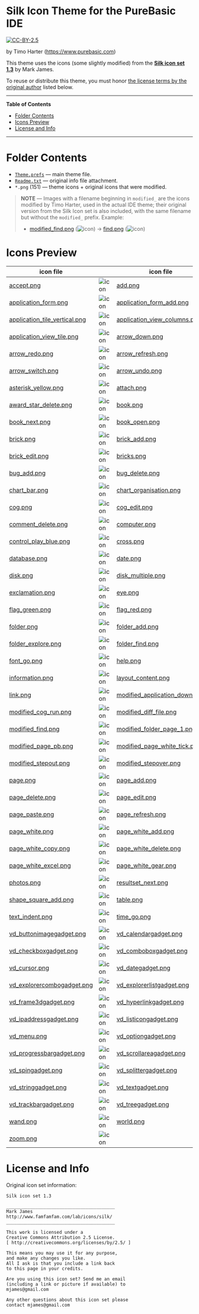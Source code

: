 # Silk Icon Theme for the PureBasic IDE

[![CC-BY-2.5][CC-BY badge]][CC-BY license]

by Timo Harter
(https://www.purebasic.com)


This theme uses the icons (some slightly modified) from the __[Silk icon set 1.3]__ by Mark James.

To reuse or distribute this theme, you must honor [the license terms by the original author] listed below.

-----

**Table of Contents**


<!-- MarkdownTOC autolink="true" bracket="round" autoanchor="false" lowercase="only_ascii" uri_encoding="true" levels="1,2,3,4" -->

- [Folder Contents](#folder-contents)
- [Icons Preview](#icons-preview)
- [License and Info](#license-and-info)

<!-- /MarkdownTOC -->

-----

# Folder Contents

- [`Theme.prefs`](./Theme.prefs) — main theme file.
- [`Readme.txt`](./Readme.txt) — original info file attachment.
- `*.png` (151) — theme icons + original icons that were modified.

> __NOTE__ — Images with a filename beginning in `modified_` are the icons modified by Timo Harter, used in the actual IDE theme; their original version from the Silk Icon set is also included, with the same filename but without the `modified_` prefix.
> Example:
>
> * [modified_find.png] (![icon][modified_find.png])  &rarr; [find.png] (![icon][find.png])

# Icons Preview

|            icon file            |                                        |            icon file            |                                        |           icon file            |                                       |
|---------------------------------|----------------------------------------|---------------------------------|----------------------------------------|--------------------------------|---------------------------------------|
| [accept.png]                    | ![icon][accept.png]                    | [add.png]                       | ![icon][add.png]                       | [application_add.png]          | ![icon][application_add.png]          |
| [application_form.png]          | ![icon][application_form.png]          | [application_form_add.png]      | ![icon][application_form_add.png]      | [application_home.png]         | ![icon][application_home.png]         |
| [application_tile_vertical.png] | ![icon][application_tile_vertical.png] | [application_view_columns.png]  | ![icon][application_view_columns.png]  | [application_view_gallery.png] | ![icon][application_view_gallery.png] |
| [application_view_tile.png]     | ![icon][application_view_tile.png]     | [arrow_down.png]                | ![icon][arrow_down.png]                | [arrow_left.png]               | ![icon][arrow_left.png]               |
| [arrow_redo.png]                | ![icon][arrow_redo.png]                | [arrow_refresh.png]             | ![icon][arrow_refresh.png]             | [arrow_right.png]              | ![icon][arrow_right.png]              |
| [arrow_switch.png]              | ![icon][arrow_switch.png]              | [arrow_undo.png]                | ![icon][arrow_undo.png]                | [arrow_up.png]                 | ![icon][arrow_up.png]                 |
| [asterisk_yellow.png]           | ![icon][asterisk_yellow.png]           | [attach.png]                    | ![icon][attach.png]                    | [award_star_add.png]           | ![icon][award_star_add.png]           |
| [award_star_delete.png]         | ![icon][award_star_delete.png]         | [book.png]                      | ![icon][book.png]                      | [book_edit.png]                | ![icon][book_edit.png]                |
| [book_next.png]                 | ![icon][book_next.png]                 | [book_open.png]                 | ![icon][book_open.png]                 | [book_previous.png]            | ![icon][book_previous.png]            |
| [brick.png]                     | ![icon][brick.png]                     | [brick_add.png]                 | ![icon][brick_add.png]                 | [brick_delete.png]             | ![icon][brick_delete.png]             |
| [brick_edit.png]                | ![icon][brick_edit.png]                | [bricks.png]                    | ![icon][bricks.png]                    | [bug.png]                      | ![icon][bug.png]                      |
| [bug_add.png]                   | ![icon][bug_add.png]                   | [bug_delete.png]                | ![icon][bug_delete.png]                | [bullet_go.png]                | ![icon][bullet_go.png]                |
| [chart_bar.png]                 | ![icon][chart_bar.png]                 | [chart_organisation.png]        | ![icon][chart_organisation.png]        | [clock_red.png]                | ![icon][clock_red.png]                |
| [cog.png]                       | ![icon][cog.png]                       | [cog_edit.png]                  | ![icon][cog_edit.png]                  | [comment_add.png]              | ![icon][comment_add.png]              |
| [comment_delete.png]            | ![icon][comment_delete.png]            | [computer.png]                  | ![icon][computer.png]                  | [control_pause_blue.png]       | ![icon][control_pause_blue.png]       |
| [control_play_blue.png]         | ![icon][control_play_blue.png]         | [cross.png]                     | ![icon][cross.png]                     | [cut.png]                      | ![icon][cut.png]                      |
| [database.png]                  | ![icon][database.png]                  | [date.png]                      | ![icon][date.png]                      | [delete.png]                   | ![icon][delete.png]                   |
| [disk.png]                      | ![icon][disk.png]                      | [disk_multiple.png]             | ![icon][disk_multiple.png]             | [error.png]                    | ![icon][error.png]                    |
| [exclamation.png]               | ![icon][exclamation.png]               | [eye.png]                       | ![icon][eye.png]                       | [find.png]                     | ![icon][find.png]                     |
| [flag_green.png]                | ![icon][flag_green.png]                | [flag_red.png]                  | ![icon][flag_red.png]                  | [flag_yellow.png]              | ![icon][flag_yellow.png]              |
| [folder.png]                    | ![icon][folder.png]                    | [folder_add.png]                | ![icon][folder_add.png]                | [folder_delete.png]            | ![icon][folder_delete.png]            |
| [folder_explore.png]            | ![icon][folder_explore.png]            | [folder_find.png]               | ![icon][folder_find.png]               | [folder_page.png]              | ![icon][folder_page.png]              |
| [font_go.png]                   | ![icon][font_go.png]                   | [help.png]                      | ![icon][help.png]                      | [house.png]                    | ![icon][house.png]                    |
| [information.png]               | ![icon][information.png]               | [layout_content.png]            | ![icon][layout_content.png]            | [lightning.png]                | ![icon][lightning.png]                |
| [link.png]                      | ![icon][link.png]                      | [modified_application_down.png] | ![icon][modified_application_down.png] | [modified_attach_go.png]       | ![icon][modified_attach_go.png]       |
| [modified_cog_run.png]          | ![icon][modified_cog_run.png]          | [modified_diff_file.png]        | ![icon][modified_diff_file.png]        | [modified_diff_folder.png]     | ![icon][modified_diff_folder.png]     |
| [modified_find.png]             | ![icon][modified_find.png]             | [modified_folder_page_1.png]    | ![icon][modified_folder_page_1.png]    | [modified_folder_page_2.png]   | ![icon][modified_folder_page_2.png]   |
| [modified_page_pb.png]          | ![icon][modified_page_pb.png]          | [modified_page_white_tick.png]  | ![icon][modified_page_white_tick.png]  | [modified_step.png]            | ![icon][modified_step.png]            |
| [modified_stepout.png]          | ![icon][modified_stepout.png]          | [modified_stepover.png]         | ![icon][modified_stepover.png]         | [package.png]                  | ![icon][package.png]                  |
| [page.png]                      | ![icon][page.png]                      | [page_add.png]                  | ![icon][page_add.png]                  | [page_copy.png]                | ![icon][page_copy.png]                |
| [page_delete.png]               | ![icon][page_delete.png]               | [page_edit.png]                 | ![icon][page_edit.png]                 | [page_go.png]                  | ![icon][page_go.png]                  |
| [page_paste.png]                | ![icon][page_paste.png]                | [page_refresh.png]              | ![icon][page_refresh.png]              | [page_save.png]                | ![icon][page_save.png]                |
| [page_white.png]                | ![icon][page_white.png]                | [page_white_add.png]            | ![icon][page_white_add.png]            | [page_white_code.png]          | ![icon][page_white_code.png]          |
| [page_white_copy.png]           | ![icon][page_white_copy.png]           | [page_white_delete.png]         | ![icon][page_white_delete.png]         | [page_white_edit.png]          | ![icon][page_white_edit.png]          |
| [page_white_excel.png]          | ![icon][page_white_excel.png]          | [page_white_gear.png]           | ![icon][page_white_gear.png]           | [page_white_stack.png]         | ![icon][page_white_stack.png]         |
| [photos.png]                    | ![icon][photos.png]                    | [resultset_next.png]            | ![icon][resultset_next.png]            | [script.png]                   | ![icon][script.png]                   |
| [shape_square_add.png]          | ![icon][shape_square_add.png]          | [table.png]                     | ![icon][table.png]                     | [tag_red.png]                  | ![icon][tag_red.png]                  |
| [text_indent.png]               | ![icon][text_indent.png]               | [time_go.png]                   | ![icon][time_go.png]                   | [vd_buttongadget.png]          | ![icon][vd_buttongadget.png]          |
| [vd_buttonimagegadget.png]      | ![icon][vd_buttonimagegadget.png]      | [vd_calendargadget.png]         | ![icon][vd_calendargadget.png]         | [vd_canvasgadget.png]          | ![icon][vd_canvasgadget.png]          |
| [vd_checkboxgadget.png]         | ![icon][vd_checkboxgadget.png]         | [vd_comboboxgadget.png]         | ![icon][vd_comboboxgadget.png]         | [vd_containergadget.png]       | ![icon][vd_containergadget.png]       |
| [vd_cursor.png]                 | ![icon][vd_cursor.png]                 | [vd_dategadget.png]             | ![icon][vd_dategadget.png]             | [vd_editorgadget.png]          | ![icon][vd_editorgadget.png]          |
| [vd_explorercombogadget.png]    | ![icon][vd_explorercombogadget.png]    | [vd_explorerlistgadget.png]     | ![icon][vd_explorerlistgadget.png]     | [vd_explorertreegadget.png]    | ![icon][vd_explorertreegadget.png]    |
| [vd_frame3dgadget.png]          | ![icon][vd_frame3dgadget.png]          | [vd_hyperlinkgadget.png]        | ![icon][vd_hyperlinkgadget.png]        | [vd_imagegadget.png]           | ![icon][vd_imagegadget.png]           |
| [vd_ipaddressgadget.png]        | ![icon][vd_ipaddressgadget.png]        | [vd_listicongadget.png]         | ![icon][vd_listicongadget.png]         | [vd_listviewgadget.png]        | ![icon][vd_listviewgadget.png]        |
| [vd_menu.png]                   | ![icon][vd_menu.png]                   | [vd_optiongadget.png]           | ![icon][vd_optiongadget.png]           | [vd_panelgadget.png]           | ![icon][vd_panelgadget.png]           |
| [vd_progressbargadget.png]      | ![icon][vd_progressbargadget.png]      | [vd_scrollareagadget.png]       | ![icon][vd_scrollareagadget.png]       | [vd_scrollbargadget.png]       | ![icon][vd_scrollbargadget.png]       |
| [vd_spingadget.png]             | ![icon][vd_spingadget.png]             | [vd_splittergadget.png]         | ![icon][vd_splittergadget.png]         | [vd_status.png]                | ![icon][vd_status.png]                |
| [vd_stringgadget.png]           | ![icon][vd_stringgadget.png]           | [vd_textgadget.png]             | ![icon][vd_textgadget.png]             | [vd_toolbar.png]               | ![icon][vd_toolbar.png]               |
| [vd_trackbargadget.png]         | ![icon][vd_trackbargadget.png]         | [vd_treegadget.png]             | ![icon][vd_treegadget.png]             | [vd_webgadget.png]             | ![icon][vd_webgadget.png]             |
| [wand.png]                      | ![icon][wand.png]                      | [world.png]                     | ![icon][world.png]                     | [wrench.png]                   | ![icon][wrench.png]                   |
| [zoom.png]                      | ![icon][zoom.png]                      |                                 |                                        |                                |                                       |

# License and Info

Original icon set information:

```
Silk icon set 1.3

_________________________________________
Mark James
http://www.famfamfam.com/lab/icons/silk/
_________________________________________

This work is licensed under a
Creative Commons Attribution 2.5 License.
[ http://creativecommons.org/licenses/by/2.5/ ]

This means you may use it for any purpose,
and make any changes you like.
All I ask is that you include a link back
to this page in your credits.

Are you using this icon set? Send me an email
(including a link or picture if available) to
mjames@gmail.com

Any other questions about this icon set please
contact mjames@gmail.com
```


<!-----------------------------------------------------------------------------
                               REFERENCE LINKS
------------------------------------------------------------------------------>

[Silk icon set 1.3]: http://www.famfamfam.com/lab/icons/silk/ "Visit the Silk Icons page at www.famfamfam.com"

<!-- xrefs -->

[the license terms by the original author]: #license-and-info

<!-- license badge -->

[CC-BY license]: https://creativecommons.org/licenses/by/2.5/ "Creative Commons Attribution 2.5 Generic"
[CC-BY badge]: https://img.shields.io/badge/License-CC--BY--2.5-blue

<!-- image files -->

[accept.png]: ./accept.png
[add.png]: ./add.png
[application_add.png]: ./application_add.png
[application_form.png]: ./application_form.png
[application_form_add.png]: ./application_form_add.png
[application_home.png]: ./application_home.png
[application_tile_vertical.png]: ./application_tile_vertical.png
[application_view_columns.png]: ./application_view_columns.png
[application_view_gallery.png]: ./application_view_gallery.png
[application_view_tile.png]: ./application_view_tile.png
[arrow_down.png]: ./arrow_down.png
[arrow_left.png]: ./arrow_left.png
[arrow_redo.png]: ./arrow_redo.png
[arrow_refresh.png]: ./arrow_refresh.png
[arrow_right.png]: ./arrow_right.png
[arrow_switch.png]: ./arrow_switch.png
[arrow_undo.png]: ./arrow_undo.png
[arrow_up.png]: ./arrow_up.png
[asterisk_yellow.png]: ./asterisk_yellow.png
[attach.png]: ./attach.png
[award_star_add.png]: ./award_star_add.png
[award_star_delete.png]: ./award_star_delete.png
[book.png]: ./book.png
[book_edit.png]: ./book_edit.png
[book_next.png]: ./book_next.png
[book_open.png]: ./book_open.png
[book_previous.png]: ./book_previous.png
[brick.png]: ./brick.png
[brick_add.png]: ./brick_add.png
[brick_delete.png]: ./brick_delete.png
[brick_edit.png]: ./brick_edit.png
[bricks.png]: ./bricks.png
[bug.png]: ./bug.png
[bug_add.png]: ./bug_add.png
[bug_delete.png]: ./bug_delete.png
[bullet_go.png]: ./bullet_go.png
[chart_bar.png]: ./chart_bar.png
[chart_organisation.png]: ./chart_organisation.png
[clock_red.png]: ./clock_red.png
[cog.png]: ./cog.png
[cog_edit.png]: ./cog_edit.png
[comment_add.png]: ./comment_add.png
[comment_delete.png]: ./comment_delete.png
[computer.png]: ./computer.png
[control_pause_blue.png]: ./control_pause_blue.png
[control_play_blue.png]: ./control_play_blue.png
[cross.png]: ./cross.png
[cut.png]: ./cut.png
[database.png]: ./database.png
[date.png]: ./date.png
[delete.png]: ./delete.png
[disk.png]: ./disk.png
[disk_multiple.png]: ./disk_multiple.png
[error.png]: ./error.png
[exclamation.png]: ./exclamation.png
[eye.png]: ./eye.png
[find.png]: ./find.png
[flag_green.png]: ./flag_green.png
[flag_red.png]: ./flag_red.png
[flag_yellow.png]: ./flag_yellow.png
[folder.png]: ./folder.png
[folder_add.png]: ./folder_add.png
[folder_delete.png]: ./folder_delete.png
[folder_explore.png]: ./folder_explore.png
[folder_find.png]: ./folder_find.png
[folder_page.png]: ./folder_page.png
[font_go.png]: ./font_go.png
[help.png]: ./help.png
[house.png]: ./house.png
[information.png]: ./information.png
[layout_content.png]: ./layout_content.png
[lightning.png]: ./lightning.png
[link.png]: ./link.png
[modified_application_down.png]: ./modified_application_down.png
[modified_attach_go.png]: ./modified_attach_go.png
[modified_cog_run.png]: ./modified_cog_run.png
[modified_diff_file.png]: ./modified_diff_file.png
[modified_diff_folder.png]: ./modified_diff_folder.png
[modified_find.png]: ./modified_find.png
[modified_folder_page_1.png]: ./modified_folder_page_1.png
[modified_folder_page_2.png]: ./modified_folder_page_2.png
[modified_page_pb.png]: ./modified_page_pb.png
[modified_page_white_tick.png]: ./modified_page_white_tick.png
[modified_step.png]: ./modified_step.png
[modified_stepout.png]: ./modified_stepout.png
[modified_stepover.png]: ./modified_stepover.png
[package.png]: ./package.png
[page.png]: ./page.png
[page_add.png]: ./page_add.png
[page_copy.png]: ./page_copy.png
[page_delete.png]: ./page_delete.png
[page_edit.png]: ./page_edit.png
[page_go.png]: ./page_go.png
[page_paste.png]: ./page_paste.png
[page_refresh.png]: ./page_refresh.png
[page_save.png]: ./page_save.png
[page_white.png]: ./page_white.png
[page_white_add.png]: ./page_white_add.png
[page_white_code.png]: ./page_white_code.png
[page_white_copy.png]: ./page_white_copy.png
[page_white_delete.png]: ./page_white_delete.png
[page_white_edit.png]: ./page_white_edit.png
[page_white_excel.png]: ./page_white_excel.png
[page_white_gear.png]: ./page_white_gear.png
[page_white_stack.png]: ./page_white_stack.png
[photos.png]: ./photos.png
[resultset_next.png]: ./resultset_next.png
[script.png]: ./script.png
[shape_square_add.png]: ./shape_square_add.png
[table.png]: ./table.png
[tag_red.png]: ./tag_red.png
[text_indent.png]: ./text_indent.png
[time_go.png]: ./time_go.png
[vd_buttongadget.png]: ./vd_buttongadget.png
[vd_buttonimagegadget.png]: ./vd_buttonimagegadget.png
[vd_calendargadget.png]: ./vd_calendargadget.png
[vd_canvasgadget.png]: ./vd_canvasgadget.png
[vd_checkboxgadget.png]: ./vd_checkboxgadget.png
[vd_comboboxgadget.png]: ./vd_comboboxgadget.png
[vd_containergadget.png]: ./vd_containergadget.png
[vd_cursor.png]: ./vd_cursor.png
[vd_dategadget.png]: ./vd_dategadget.png
[vd_editorgadget.png]: ./vd_editorgadget.png
[vd_explorercombogadget.png]: ./vd_explorercombogadget.png
[vd_explorerlistgadget.png]: ./vd_explorerlistgadget.png
[vd_explorertreegadget.png]: ./vd_explorertreegadget.png
[vd_frame3dgadget.png]: ./vd_frame3dgadget.png
[vd_hyperlinkgadget.png]: ./vd_hyperlinkgadget.png
[vd_imagegadget.png]: ./vd_imagegadget.png
[vd_ipaddressgadget.png]: ./vd_ipaddressgadget.png
[vd_listicongadget.png]: ./vd_listicongadget.png
[vd_listviewgadget.png]: ./vd_listviewgadget.png
[vd_menu.png]: ./vd_menu.png
[vd_optiongadget.png]: ./vd_optiongadget.png
[vd_panelgadget.png]: ./vd_panelgadget.png
[vd_progressbargadget.png]: ./vd_progressbargadget.png
[vd_scrollareagadget.png]: ./vd_scrollareagadget.png
[vd_scrollbargadget.png]: ./vd_scrollbargadget.png
[vd_spingadget.png]: ./vd_spingadget.png
[vd_splittergadget.png]: ./vd_splittergadget.png
[vd_status.png]: ./vd_status.png
[vd_stringgadget.png]: ./vd_stringgadget.png
[vd_textgadget.png]: ./vd_textgadget.png
[vd_toolbar.png]: ./vd_toolbar.png
[vd_trackbargadget.png]: ./vd_trackbargadget.png
[vd_treegadget.png]: ./vd_treegadget.png
[vd_webgadget.png]: ./vd_webgadget.png
[wand.png]: ./wand.png
[world.png]: ./world.png
[wrench.png]: ./wrench.png
[zoom.png]: ./zoom.png

<!-- EOF -->


